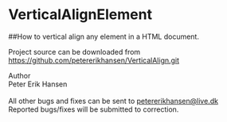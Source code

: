 # VerticalAlignElement
##How to vertical align any element in a HTML document.

Project source can be downloaded from<br>
https://github.com/petererikhansen/VerticalAlign.git

Author<br>
Peter Erik Hansen<br><br>
All other bugs and fixes can be sent to petererikhansen@live.dk<br>
Reported bugs/fixes will be submitted to correction.
